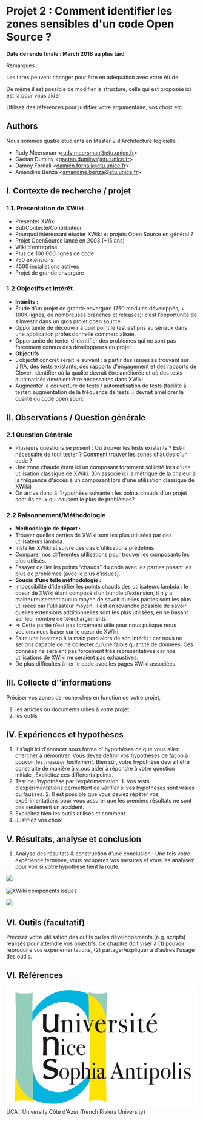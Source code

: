 # Projet 2 : Comment identifier les zones sensibles d'un code Open Source ?

**Date de rendu finale : March 2018 au plus tard**

Remarques :

Les titres peuvent changer pour être en adéquation avec votre étude.

De même il est possible de modifier la structure, celle qui est proposée ici est là pour vous aider.

Utilisez des références pour justifier votre argumentaire, vos choix etc.

## Authors

Nous sommes quatre étudiants en Master 2 d'Architecture logicielle : 

* Rudy Meersman &lt;rudy.meersman@etu.unice.fr&gt;
* Gaétan Duminy &lt;gaetan.duminy@etu.unice.fr&gt;
* Damoy Fornali &lt;damien.fornali@etu.unice.fr&gt;
* Amandine Benza &lt;amandine.benza@etu.unice.fr&gt;

## I. Contexte de recherche / projet

### 1.1. Présentation de XWiki <a id="docs-internal-guid-e7045e26-7fff-fbe0-966c-c04c74baeec5"></a>

* Présenter XWiki
* But/Contexte/Contributeur
* Pourquoi intéressant étudier XWiki et projets Open Source en général ? 
* Projet OpenSource lancé en 2003 \(+15 ans\)
* Wiki d’entreprise
* Plus de 100 000 lignes de code
* 750 extensions
* 4500 installations actives
* Projet de grande envergure

### 1.2 Objectifs et intérêt

* **Intérêts :**
* Étude d’un projet de grande envergure \(750 modules développés, + 100K lignes, de nombreuses branches et releases\): c’est l’opportunité de s’investir dans un gros projet open source.
* Opportunité de découvrir à quel point le test est pris au sérieux dans une application professionnelle commercialisée.
* Opportunité de tenter d’identifier des problèmes qui ne sont pas forcément connus des développeurs du projet 
* **Objectifs :** 
* L’objectif concret serait le suivant : à partir des issues se trouvant sur JIRA, des tests existants, des rapports d'engagement et des rapports de Clover, identifier où la qualité devrait être améliorée et où des tests automatisés devraient être nécessaires dans XWiki .
* Augmenter la couverture de tests / automatisation de tests \(facilité à tester: augmentation de la fréquence de tests..\) devrait améliorer la qualité du code open sourc

## II. Observations / Question générale

### 2.1  Question Générale <a id="docs-internal-guid-51382e29-7fff-2108-5bbb-1ef6c6d7fddd"></a>

* Plusieurs questions se posent : Où trouver les tests existants ? Est-il nécessaire de tout tester ? Comment trouver les zones chaudes d'un code ?
* Une zone chaude étant ici un composant fortement sollicité lors d'une utilisation classique de XWiki. \(On associe ici la métrique de la chaleur à la fréquence d'accès à un composant lors d'une utilisation classique de XWiki\)
* On arrive donc à l'hypothèse suivante : les points chauds d'un projet sont-ils ceux qui causent le plus de problèmes?

### 2.2 Raisonnement/Méthodologie

* **Méthodologie de départ :**
* Trouver quelles parties de XWiki sont les plus utilisées par des utilisateurs lambda.
* Installer XWiki et suivre des cas d’utilisations prédéfinis.
* Comparer nos différentes utilisations pour trouver les composants les plus utilisés.
* Essayer de lier les points “chauds” du code avec les parties posant les plus de problèmes \(avec le plus d’issues\).
*  **Soucis d’une telle méthodologie :**
* Impossibilité d’identifier les points chauds des utilisateurs lambda : le coeur de XWiki étant composé d’un bundle d’extension, il n’y a malheureusement aucun moyen de savoir quelles parties sont les plus utilisées par l’utilisateur moyen. Il est en revanche possible de savoir quelles extensions additionnelles sont les plus utilisées, en se basant sur leur nombre de téléchargements. 
* =&gt; Cette partie n’est pas forcément utile pour nous puisque nous voulons nous baser sur le cœur de XWiki.
* Faire une heatmap à la main perd alors de son intérêt : car nous ne serions capable de ne collecter qu’une faible quantité de données. Ces données ne seraient pas forcément très représentatives car nos utilisations de XWiki ne seraient pas exhaustives.
* De plus difficultés à lier le code avec les pages XWiki associées.

## III. Collecte d''informations

Préciser vos zones de recherches en fonction de votre projet,

1. les articles ou documents utiles à votre projet
2. les outils

## IV. Expériences et hypothèses

1. Il s'agit ici d'énoncer sous forme d' hypothèses ce que vous allez chercher à démontrer. Vous devez définir vos hypothèses de façon à pouvoir les _mesurer facilement._ Bien sûr, votre hypothèse devrait être construite de manière à v_ous aider à répondre à votre question initiale_.Explicitez ces différents points.
2. Test de l’hypothèse par l’expérimentation. 1. Vos tests d’expérimentations permettent de vérifier si vos hypothèses sont vraies ou fausses. 2. Il est possible que vous deviez répéter vos expérimentations pour vous assurer que les premiers résultats ne sont pas seulement un accident.
3. Explicitez bien les outils utilisés et comment.
4. Justifiez vos choix



## V. Résultats, analyse et conclusion

1. Analyse des résultats & construction d’une conclusion : Une fois votre expérience terminée, vous récupérez vos mesures et vous les analysez pour voir si votre hypothèse tient la route. 

![](https://lh4.googleusercontent.com/wDkJcwofr25OJ468L0WWyRfI5Vbhn4M5YFN8SWRF989OMnRW_pFhsWC9f4oCm0hviZqjU7-2BOMwg4EVKd4m4BBLsSgL9-JpK6_BHWQqHcvcuyB30isNqORVeBJeX4G8a4hso7Up)

![XWiki components issues](https://lh6.googleusercontent.com/aQAXC5tdJANK-tJ-5yhXHY5sqmIBpZ8-UhLoybQ6agKSH9NNIpk4YOkNGC2FgyHgbac90q1KkwY2RMipSfBTiZW3ux1_YkNa1Mnh0969gEj5w0Gx3D04lZQF5qm9qyQ3Ctn1nQsq)

![](https://lh6.googleusercontent.com/3VCprCHxCBPLG9PrU0x2sRIdlp5UDA7FhcjUQgyf-w0MxtB9rwpbFU9S0aINDIoQwVzCtkyz2viSuTknpjYI_TOEwdxBrfbMgB-8R1qnUPGDmkCpyYoUrFF538KBMbISVfdo3hGG)

## VI. Outils \(facultatif\)

Précisez votre utilisation des outils ou les développements \(e.g. scripts\) réalisés pour atteindre vos objectifs. Ce chapitre doit viser à \(1\) pouvoir reproduire vos expériementations, \(2\) partager/expliquer à d'autres l'usage des outils.

## VI. Références



![](../.gitbook/assets/logo_uns%20%281%29.png) UCA : University Côte d'Azur \(french Riviera University\)

